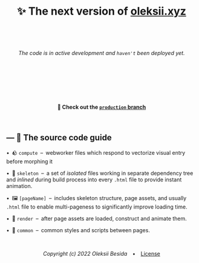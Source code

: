 <h1 align="center">&nbsp;<br>✨ The next version of <a href="oleksii.xyz">oleksii.xyz</a><br>&nbsp;</h1>

<br>
<p style="padding-bottom: 8em !important" align="center"><i>The code is in active development and <code>haven't</code> been deployed yet.</i></p>
<p align="center"><b>🌿 Check out the <a href="df"><code>production</code> branch</a></b></p>
<br>

## — 🧭 The source code guide

• 🪨 `compute` – webworker files which respond to vectorize visual entry before morphing it

• 🩻 `skeleton` – a set of *isolated* files working in separate dependency tree and *inlined* during build process into every `.html` file to provide instant animation.

• 🖼️ `[pageName]` – includes skeleton structure, page assets, and usually `.html` file to enable multi-pageness to significantly improve loading time. 

• 🧱 `render` – after page assets are loaded, construct and animate them.

• 🔁 `common` – common styles and scripts between pages.

<br>

<p align="center"><i>Copyright (c) 2022 Oleksii Besida</i> • <a href="./LICENSE.md">License</a></p>
